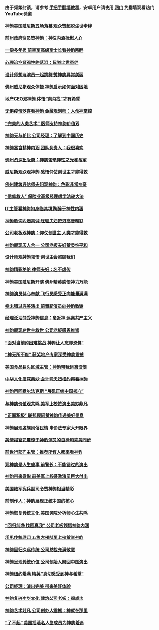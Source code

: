 #### 由于频繁封锁，请参考 [手把手翻墙教程](https://github.com/gfw-breaker/guides/wiki/)，安卓用户请使用 [网门](https://github.com/gfw-breaker/nogfw/blob/master/dl.md?t=06140700) 免翻墙观看热门YouTube频道 

#### [神韵美国威尼斯五场落幕 观众赞超脱尘世牵绊](../pages/nf1299941/n11945933.md?t=06140700) 

#### [前州政府官员赞神韵：神性内涵抚慰人心](../pages/nf1299941/n11945907.md?t=06140700) 

#### [一偿多年愿  前空军高级军士长看神韵陶醉](../pages/nf1299941/n11945774.md?t=06140700) 

#### [心理治疗师观神韵落泪：超脱尘世牵绊](../pages/nf1299941/n11945645.md?t=06140700) 

#### [设计师想与演员一起跳舞 赞神韵异常美丽](../pages/nf1299941/n11945630.md?t=06140700) 

#### [佛州威尼斯观众体悟 神韵启示如何面对困境](../pages/nf1299941/n11943563.md?t=06140700) 

#### [地产CEO观神韵 体悟“向内找”才有希望](../pages/nf1299941/n11942927.md?t=06140700) 

#### [无惧疫情欢喜看神韵 金融规划师：人命神掌控](../pages/nf1299941/n11943431.md?t=06140700) 

#### [“完美的人类艺术” 医师支持神韵价值观](../pages/nf1299941/n11943039.md?t=06140700) 

#### [神韵无与伦比 公司经理：了解到中国历史](../pages/nf1299941/n11943076.md?t=06140700) 

#### [神韵富含精神内涵 团队负责人：我很喜欢](../pages/nf1299941/n11942990.md?t=06140700) 

#### [佛州资深出版商：神韵带来神性之光和希望](../pages/nf1299941/n11942886.md?t=06140700) 

#### [威尼斯观众观神韵 感悟仰仗创世主才能得救](../pages/nf1299941/n11942195.md?t=06140700) 

#### [佛州建筑评估师夫妇观神韵：色彩非常神奇](../pages/nf1299941/n11942155.md?t=06140700) 

#### [“信仰救人” 保险业高级经理想学法轮大法](../pages/nf1299941/n11942064.md?t=06140700) 

#### [IT主管看神韵如身临其境 陶醉于神性内涵](../pages/nf1299941/n11941980.md?t=06140700) 

#### [神韵歌词内涵真诚 经理夫妇赞男高音精彩](../pages/nf1299941/n11941347.md?t=06140700) 

#### [公司老板观神韵：仰仗创世主 人类才能得救](../pages/nf1299941/n11941169.md?t=06140700) 

#### [神韵展现天人合一 公司老板夫妇赞灵性平和](../pages/nf1299941/n11941309.md?t=06140700) 

#### [设计师观神韵领悟 创世主会照顾我们](../pages/nf1299941/n11941014.md?t=06140700) 

#### [神韵精彩绝伦 律师夫妇：名不虚传](../pages/nf1299941/n11940733.md?t=06140700) 

#### [神韵美国威尼斯开演 佛州精英感悟神力万能](../pages/nf1299941/n11939847.md?t=06140700) 

#### [神韵演员倾心奉献 飞行员感受正向能量满满](../pages/nf1299941/n11939885.md?t=06140700) 

#### [幸未错过完美演出 前舞蹈演员向神韵致谢](../pages/nf1299941/n11939855.md?t=06140700) 

#### [经理泛泪领受神韵信息：亲近神 远离共产主义](../pages/nf1299941/n11939632.md?t=06140700) 

#### [神韵展现创世主救世 公司老板感恩推崇](../pages/nf1299941/n11939780.md?t=06140700) 

#### [“面对当前的困难挑战 神韵让人忘却恐惧”](../pages/nf1299941/n11939700.md?t=06140700) 

#### [“神无所不能” 获奖地产专家深受神韵震撼](../pages/nf1299941/n11939680.md?t=06140700) 

#### [美国食品巨头区域主管：神韵带我远离烦恼](../pages/nf1299941/n11939545.md?t=06140700) 

#### [中华文化高深奥妙 会计师夫妇相约再看神韵](../pages/nf1299941/n11939535.md?t=06140700) 

#### [神韵再回费尔法克斯 “展现正统中国核心”](../pages/nf1299941/n11932754.md?t=06140700) 

#### [与神韵价值观共鸣 美军上校赞演出美妙非凡](../pages/nf1299941/n11934289.md?t=06140700) 

#### [“正面积极” 联邦顾问赞神韵传递美好信息](../pages/nf1299941/n11934100.md?t=06140700) 

#### [神韵展现各族风俗民情 电诊法专家大开眼界](../pages/nf1299941/n11933888.md?t=06140700) 

#### [美情报官员震惊于神韵演员的自律和完美同步](../pages/nf1299941/n11933954.md?t=06140700) 

#### [前世行部门主管：推荐所有人都来看神韵](../pages/nf1299941/n11933346.md?t=06140700) 

#### [观神韵是人生盛事 前警长：不能错过的演出](../pages/nf1299941/n11932459.md?t=06140700) 

#### [神韵带来喜悦 前美军上校感激演员巨大付出](../pages/nf1299941/n11932310.md?t=06140700) 

#### [美国陆军宪兵副司令赞神韵相当精彩](../pages/nf1299941/n11931802.md?t=06140700) 

#### [前制作人：神韵展现正统中国的核心](../pages/nf1299941/n11931833.md?t=06140700) 

#### [神韵恢复传统文化 美国务院分析师心生共鸣](../pages/nf1299941/n11931703.md?t=06140700) 

#### [“回归纯净 找回真我” 公司老板领悟神韵内涵](../pages/nf1299941/n11931680.md?t=06140700) 

#### [乐见传统回归 五角大楼陆军上校赞赏神韵](../pages/nf1299941/n11931678.md?t=06140700) 

#### [神韵回归久远传统 公司总裁充满敬意](../pages/nf1299941/n11931521.md?t=06140700) 

#### [神韵呈现传统价值 公司创始人盼回中国演出](../pages/nf1299941/n11931340.md?t=06140700) 

#### [神韵纽约爆满 精英“真切感受到神与希望”](../pages/nf1299941/n11926425.md?t=06140700) 

#### [公司经理：演出完美 带来美好体验](../pages/nf1299941/n11926222.md?t=06140700) 

#### [神韵复兴中华文化 建筑公司老板：很成功](../pages/nf1299941/n11926155.md?t=06140700) 

#### [神韵艺术超凡 公司创办人震撼：神就在那里](../pages/nf1299941/n11926096.md?t=06140700) 

#### [“了不起” 美国摇滚名人堂成员为神韵着迷](../pages/nf1299941/n11926028.md?t=06140700) 

